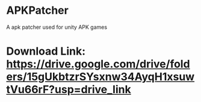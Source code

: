 # APKPatcher
A apk patcher used for unity APK games
# Download Link: https://drive.google.com/drive/folders/15gUkbtzrSYsxnw34AyqH1xsuwtVu66rF?usp=drive_link
